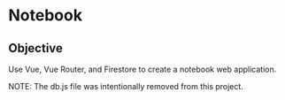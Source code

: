 # Notebook

## Objective
Use Vue, Vue Router, and Firestore to create a notebook web application. 

NOTE: The db.js file was intentionally removed from this project. 
